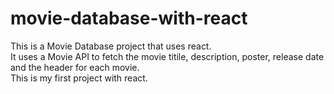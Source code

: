 # movie-database-with-react
This is a Movie Database project that uses react. <br>
It uses a Movie API to fetch the movie titile, description, poster, release date and the header for each movie. <br>
This is my first project with react. <br> 


